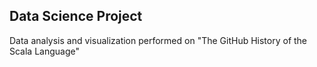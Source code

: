 ## Data Science Project

Data analysis and visualization performed on "The GitHub History of the Scala Language"
